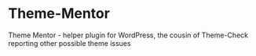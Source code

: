 Theme-Mentor
============

Theme Mentor - helper plugin for WordPress, the cousin of Theme-Check reporting other possible theme issues